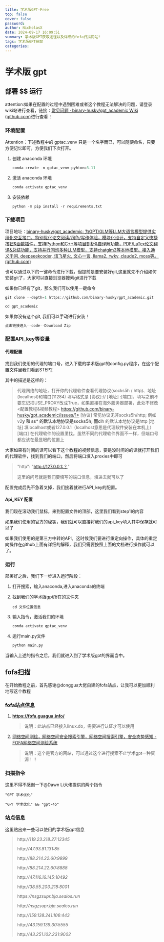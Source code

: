 ```yaml
---
title: 学术版GPT-Free
top: false
cover: false
password: 
author: NicholasX
date: 2024-09-17 16:09:51
summary: 学术版GPT获取途径以及详细的fofa扫描网站!
tags: 学术版GPT获取
categories:
---
```


# 学术版 gpt

## 部署 $$ 运行

attention:如果在配置的过程中遇到困难或者这个教程无法解决的问题，请登录wiki站进行查看，链接：[常见问题 · binary-husky/gpt_academic Wiki (github.com)](https://github.com/binary-husky/gpt_academic/wiki/常见问题)进行查看！

### 环境配置

Attention：下述教程中的 gptac_venv 只是一个名字而已，可以随便命名，只要方便记忆即可，方便我们下次打开。

1. 创建 anaconda 环境

   ```python
   conda create -n gptac_venv pyhton=3.11
   ```

2. 激活 anaconda 环境

   ```python
   conda activate gptac_venv
   ```

5. 安装依赖

   ```python
   python -m pip install -r requirements.txt
   ```

### 下载项目

项目地址：[binary-husky/gpt_academic: 为GPT/GLM等LLM大语言模型提供实用化交互接口，特别优化论文阅读/润色/写作体验，模块化设计，支持自定义快捷按钮&函数插件，支持Python和C++等项目剖析&自译解功能，PDF/LaTex论文翻译&总结功能，支持并行问询多种LLM模型，支持chatglm3等本地模型。接入通义千问, deepseekcoder, 讯飞星火, 文心一言, llama2, rwkv, claude2, moss等。 (github.com)](https://github.com/binary-husky/gpt_academic)

也可以通过以下的一键命令进行下载，但提前是要安装好git,这里就先不介绍如何安装git了，大家可以直接浏览器搜索git进行下载

如果你已经有了git，那么我们可以使用一键命令

```python
git clone --depth=1 https://github.com/binary-husky/gpt_academic.git
```

```python
cd gpt_academic
```

如果你没有这个git, 我们可以手动进行安装！

```python
点击链接进入--code--Download Zip
```

### 配置API_key等变量

#### 代理配置

找到我们使用的代理的端口号，进入下载的学术版gpt的config.py程序，在这个配置文件里我们看到STEP2

其中的描述是这样的：

> 代理网络的地址，打开你的代理软件查看代理协议(socks5h / http)、地址(localhost)和端口(11284)
> 填写格式是 [协议]://  [地址] :[端口]，填写之前不要忘记把USE_PROXY改成True，如果直接在海外服务器部署，此处不修改
> <配置教程&视频教程> https://github.com/binary-husky/gpt_academic/issues/1>
> [协议] 常见协议无非socks5h/http; 例如 v2**y 和 ss* 的默认本地协议是socks5h; 而cl**h 的默认本地协议是http
> [地址] 填localhost或者127.0.0.1（localhost意思是代理软件安装在本机上）
> [端口] 在代理软件的设置里找。虽然不同的代理软件界面不一样，但端口号都应该在最显眼的位置上

大家如果有时间的话可以看下这个教程的视频信息，要是没时间的的话就打开我们的代理软件，找到我们的端口，然后将端口填入proxies中即可

> "http":  "http://127.0.0.1:？"
>
> 这里的问号就是我们要填写的端口信息，填进去就可以了

配置完成后先不急着叉掉，我们接着就进行API_key的配置。

#### Api_KEY 配置

我们现在滚动我们鼠标，来到配置文件的顶部，这里我们看到step1的内容

如果我们使用的官方的秘钥，我们就可以直接将我们的api_key填入其中保存就可以了

如果我们使用的是第三方中转的API，这时候我们要进行重定向操作，具体的重定向操作在github上面有详细的解释，我们只需要按照上面的文档进行操作就可以了。

### 运行

部署好之后，我们下一步进入运行阶段：

1. 打开搜索，输入anaconda,进入anaconda的终端

2. 找到我们的学术版gpt所在的文件夹

   ``` 
   cd 文件位置信息
   ```

3. 输入指令，激活我们的环境

   ```python
   conda activate gptac_venv
   ```

4. 运行main.py文件

   ``` python
   python main.py
   ```

当输入上述的指令之后，我们就进入到了学术版gpt的界面当中。

## fofa扫描

在开始教程之前，首先感谢@donggua大佬自建的fofa站点，让我可以更加顺利地写这个教程

### fofa站点信息

1. **https://fofa.guagua.info/**

   > 说明：此站点已经接入linux.do，需要进行认证才可以使用

2. [网络空间测绘，网络空间安全搜索引擎，网络空间搜索引擎，安全态势感知 - FOFA网络空间测绘系统](https://fofa.info/)

   > 说明：这个是官方的网站，可以通过这个进行搜索不止学术gpt一种资源！！

### 扫描指令

这里不得不感谢一下@Dawn Li大佬提供的两个指令

``` 
"GPT 学术优化"
```

```
"GPT 学术优化" && "gpt-4o"
```

### 站点信息

这里贴出来一些可以使用的学术版gpt信息

> http:*//119.23.218.27:12345* 
>
> http:*//47.93.81.131:85* 
>
> http:*//88.214.22.60:9999* 
>
> http:*//88.214.22.60:8888* 
>
> http:*//47.116.16.145:10492* 
>
> http:*//38.55.203.218:8001* 
>
> https:*//nsgzsupr.bja.sealos.run* 
>
> http:*//nsgzsupr.bja.sealos.run* 
>
> http:*//159.138.241.106:443* 
>
> http:*//43.159.139.30:5555* 
>
> http:*//43.251.102.231:9002*
